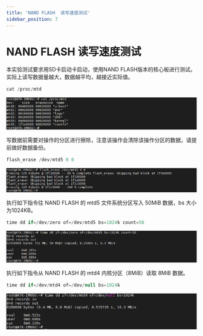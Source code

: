 ```yaml
---
title: 'NAND FLASH  读写速度测试'
sidebar_position: 7
---
```


# NAND FLASH  读写速度测试

本实验测试要求用SD卡启动卡启动，使用NAND FLASH版本的核心板进行测试。实际上读写数据量越大，数据越平均，越接近实际值。
```c#
cat /proc/mtd
```

![3.7.1](./img/3.7.1.png)

写数据前需要对操作的分区进行擦除，注意该操作会清除该操作分区的数据，请提前做好数据备份。
```c#
flash_erase /dev/mtd5 0 0
```

![3.7.2](./img/3.7.2.png)

执行如下指令往 NAND FLASH 的 mtd5 文件系统分区写入 50MiB 数据，bs 大小为1024KB。
```c#
time dd if=/dev/zero of=/dev/mtd5 bs=1024k count=50
```

![3.7.3](./img/3.7.3.png)

执行如下指令从 NAND FLASH 的 mtd4 内核分区（8MiB）读取 8MiB 数据。
```c#
time dd if=/dev/mtd4 of=/dev/null bs=1024k
```

![3.7.4](./img/3.7.4.png)




